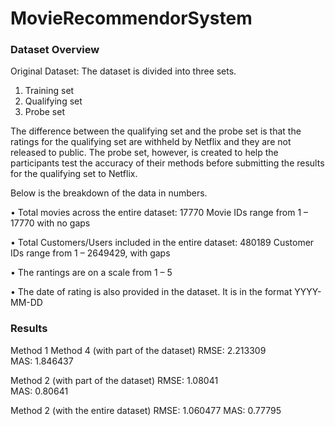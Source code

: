 # MovieRecommendorSystem

### Dataset Overview 
Original Dataset: The dataset is divided into three sets.
1.	Training set 
2.	Qualifying set 
3.	Probe set

The difference between the qualifying set and the probe set is that the ratings for the qualifying set are withheld by Netflix and they are not released to public. The probe set, however, is created to help the participants test the accuracy of their methods before submitting the results for the qualifying set to Netflix.  

Below is the breakdown of the data in numbers.

•	Total movies across the entire dataset: 17770
    Movie IDs range from 1 – 17770 with no gaps
    
•	Total Customers/Users included in the entire dataset: 480189
    Customer IDs range from 1 – 2649429, with gaps
    
•	The rantings are on a scale from 1 – 5 

•	The date of rating is also provided in the dataset. It is in the format YYYY-MM-DD


### Results

Method 1 		Method 4  (with part of the dataset)
RMSE:	2.213309	
MAS:	1.846437

Method 2 (with part of the dataset)	
RMSE: 1.08041	 
MAS: 0.80641	

Method 2 (with the entire dataset)
RMSE: 1.060477
MAS: 0.77795	 

